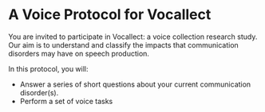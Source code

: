 # A Voice Protocol for Vocallect

You are invited to participate in Vocallect: a voice collection research study. Our aim is to understand and classify
the impacts that communication disorders may have on speech production. 

In this protocol, you will: 
- Answer a series of short questions about your current communication disorder(s).
- Perform a set of voice tasks
